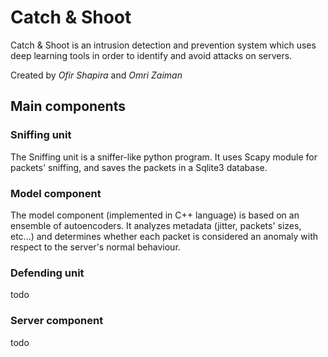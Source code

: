 # Catch & Shoot
Catch & Shoot is an intrusion detection and prevention system which uses deep learning tools in order to identify and avoid attacks on servers.

Created by *Ofir Shapira* and *Omri Zaiman*

## Main components

### Sniffing unit
The Sniffing unit is a sniffer-like python program. It uses Scapy module for packets' sniffing, and saves the packets in a Sqlite3 database. 

### Model component
The model component (implemented in C++ language) is based on an ensemble of autoencoders. It analyzes metadata (jitter, packets' sizes, etc...) and determines whether each packet is considered an anomaly with respect to the server's normal behaviour.

### Defending unit
todo

### Server component
todo
